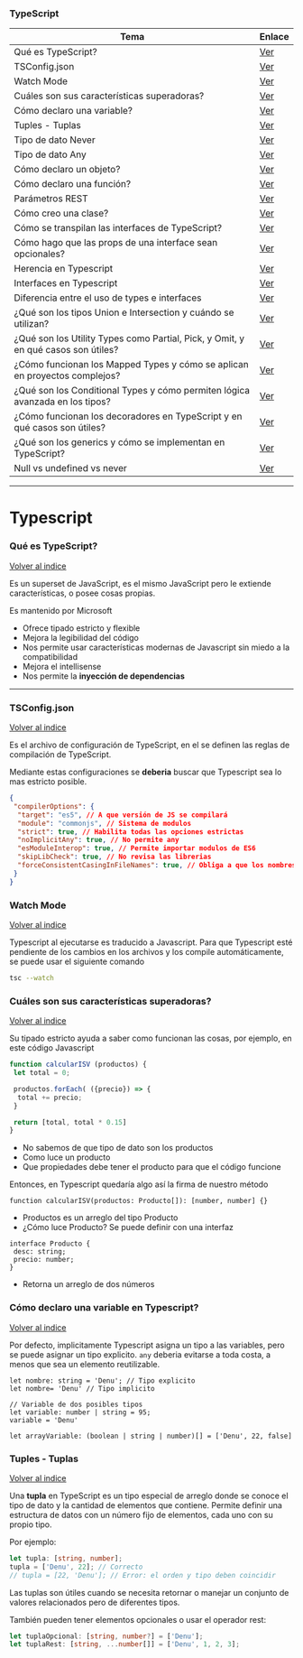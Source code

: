 <a name="typ-base"></a>

### TypeScript

| Tema | Enlace |
|------|--------|
| Qué es TypeScript? | [Ver](#typ1) |
| TSConfig.json | [Ver](#typ2) |
| Watch Mode | [Ver](#typ3) |
| Cuáles son sus características superadoras? | [Ver](#typ4) |
| Cómo declaro una variable? | [Ver](#typ5) |
| Tuples - Tuplas | [Ver](#typ6) |
| Tipo de dato Never  | [Ver](#typ7) |
| Tipo de dato Any | [Ver](#typ8) |
| Cómo declaro un objeto? | [Ver](#typ9) |
| Cómo declaro una función? | [Ver](#typ10) |
| Parámetros REST | [Ver](#typ11) |
| Cómo creo una clase? | [Ver](#typ12) |
| Cómo se transpilan las interfaces de TypeScript? | [Ver](#typ13) |
| Cómo hago que las props de una interface sean opcionales? | [Ver](#typ14) |
| Herencia en Typescript | [Ver](#typ15) |
| Interfaces en Typescript | [Ver](#typ16) |
| Diferencia entre el uso de types e interfaces  | [Ver](#typ17) |
| ¿Qué son los tipos Union e Intersection y cuándo se utilizan? | [Ver](#typ18) |
| ¿Qué son los Utility Types como Partial, Pick, y Omit, y en qué casos son útiles?  | [Ver](#typ19) |
| ¿Cómo funcionan los Mapped Types y cómo se aplican en proyectos complejos? | [Ver](#typ20) |
| ¿Qué son los Conditional Types y cómo permiten lógica avanzada en los tipos? | [Ver](#typ21) |
| ¿Cómo funcionan los decoradores en TypeScript y en qué casos son útiles? | [Ver](#typ22) |
| ¿Qué son los generics y cómo se implementan en TypeScript?  | [Ver](#alg53-2) |
| Null vs undefined vs never | [Ver](#ent0-2) |

---

<a id="typ"></a>

# Typescript

<a id="typ1"></a>

### **Qué es TypeScript?**

[Volver al indice](#typ-base)

Es un superset de JavaScript, es el mismo JavaScript pero le extiende características, o posee cosas propias.

Es mantenido por Microsoft

* Ofrece tipado estricto y flexible
* Mejora la legibilidad del código
* Nos permite usar características modernas de Javascript sin miedo a la compatibilidad
* Mejora el intellisense
* Nos permite la **inyección de dependencias**

---

<a id="typ2"></a>

### **TSConfig.json**

[Volver al indice](#typ-base)

Es el archivo de configuración de TypeScript, en el se definen las reglas de compilación de TypeScript.

Mediante estas configuraciones se **deberia** buscar que Typescript sea lo mas estricto posible.

```json
{
 "compilerOptions": {
  "target": "es5", // A que versión de JS se compilará
  "module": "commonjs", // Sistema de modulos
  "strict": true, // Habilita todas las opciones estrictas
  "noImplicitAny": true, // No permite any
  "esModuleInterop": true, // Permite importar modulos de ES6
  "skipLibCheck": true, // No revisa las librerias
  "forceConsistentCasingInFileNames": true, // Obliga a que los nombres de archivos sean consistentes
 }
}
```

<a id="typ3"></a>

### **Watch Mode**

[Volver al indice](#typ-base)

Typescript al ejecutarse es traducido a Javascript. Para que Typescript esté pendiente de los cambios en los archivos y los compile automáticamente, se puede usar el siguiente comando

```bash
tsc --watch
```

<a id="typ4"></a>

### **Cuáles son sus características superadoras?**

[Volver al indice](#typ-base)

Su tipado estricto ayuda a saber como funcionan las cosas, por ejemplo, en este código Javascript

```jsx
function calcularISV (productos) {
 let total = 0;

 productos.forEach( ({precio}) => {
  total += precio;
 }

 return [total, total * 0.15]
}
```

* No sabemos de que tipo de dato son los productos
* Como luce un producto
* Que propiedades debe tener el producto para que el código funcione

Entonces, en Typescript quedaría algo así la firma de nuestro método

```tsx
function calcularISV(productos: Producto[]): [number, number] {}
```

* Productos es un arreglo del tipo Producto
* ¿Cómo luce Producto? Se puede definir con una interfaz

```tsx
interface Producto {
 desc: string;
 precio: number;
}
```

* Retorna un arreglo de dos números

<a id="typ5"></a>

### **Cómo declaro una variable en Typescript?**

[Volver al indice](#typ-base)

Por defecto, implicitamente Typescript asigna un tipo a las variables, pero se puede asignar un tipo explicito. `any` deberia evitarse a toda costa, a menos que sea un elemento reutilizable.

```tsx
let nombre: string = 'Denu'; // Tipo explicito
let nombre= 'Denu' // Tipo implicito

// Variable de dos posibles tipos
let variable: number | string = 95;
variable = 'Denu'

let arrayVariable: (boolean | string | number)[] = ['Denu', 22, false]
```

<a id="typ6"></a>

### **Tuples - Tuplas**

[Volver al indice](#typ-base)

Una **tupla** en TypeScript es un tipo especial de arreglo donde se conoce el tipo de dato y la cantidad de elementos que contiene. Permite definir una estructura de datos con un número fijo de elementos, cada uno con su propio tipo.

Por ejemplo:

```ts
let tupla: [string, number];
tupla = ['Denu', 22]; // Correcto
// tupla = [22, 'Denu']; // Error: el orden y tipo deben coincidir
```

Las tuplas son útiles cuando se necesita retornar o manejar un conjunto de valores relacionados pero de diferentes tipos.

También pueden tener elementos opcionales o usar el operador rest:

```ts
let tuplaOpcional: [string, number?] = ['Denu'];
let tuplaRest: [string, ...number[]] = ['Denu', 1, 2, 3];
```